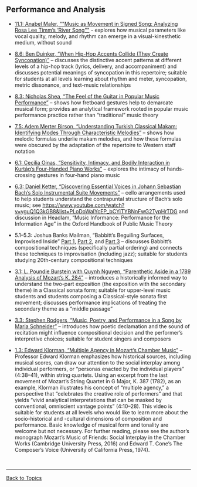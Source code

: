 ## Performance and Analysis

- [11.1: Anabel Maler, ""Music as Movement in Signed Song: Analyzing Rosa Lee Timm’s ‘River Song""](https://github.com/smtnetworking/smtnetworking.github.io/blob/master/archives/volume11.html#music-as-movement-in-signed-song-analyzing-rosa-lee-timms-river-song) - explores how musical parameters like vocal quality, melody, and rhythm can emerge in a visual-kinesthetic medium, without sound
  
- [8.6: Ben Duinker, “When Hip-Hop Accents Collide (They Create Syncopation)”](https://www.smt-v.org/archives/volume8.html#when-hip-hop-accents-collide-they-create-syncopation) – discusses the distinctive accent patterns at different levels of a hip-hop track (lyrics, delivery, and accompaniment) and discusses potential meanings of syncopation in this repertoire; suitable for students at all levels learning about rhythm and meter, syncopation, metric dissonance, and text-music relationships

- [8.3: Nicholas Shea, “The Feel of the Guitar in Popular Music Performance”](https://www.smt-v.org/archives/volume8.html#the-feel-of-the-guitar-in-popular-music-performance) – shows how fretboard gestures help to demarcate musical form; provides an analytical framework rooted in popular music performance practice rather than “traditional” music theory

- [7.5: Adem Merter Birson, “Understanding Turkish Classical Makam: Identifying Modes Through Characteristic Melodies”](https://www.smt-v.org/archives/volume7.html#understanding-turkish-classical-makam-identifying-modes-through-characteristic-melodies) – shows how melodic formulas underlie makam melodies, and how these formulas were obscured by the adaptation of the repertoire to Western staff notation

- [6.1: Cecilia Oinas, “Sensitivity, Intimacy, and Bodily Interaction in Kurtág’s Four-Handed Piano Works”](https://www.smt-v.org/archives/volume6.html#sensitivity-intimacy-and-bodily-interaction-in-kurt%C3%A1gs-four-handed-piano-works) – explores the intimacy of hands-crossing gestures in four-hand piano music

- [6.3: Daniel Ketter, “Discovering Essential Voices in Johann Sebastian Bach’s Solo Instrumental Suite Movements”](https://www.smt-v.org/archives/volume6.html#discovering-essential-voices-in-johann-sebastian-bachs-solo-instrumental-suite-movements) – cello arrangements used to help students understand the contrapuntal structure of Bach’s solo music; see https://www.youtube.com/watch?v=yguQ1Q3kGB8&list=PLoDoWaIYcEP_bCYiTYBNnFwG2TypHrTDG and discussion in Headlam, “Music Informance: Performance for the Information Age” in the Oxford Handbook of Public Music Theory

- 5.1–5.3: Joshua Banks Mailman, “Babbitt’s Beguiling Surfaces, Improvised Inside” [Part 1](https://www.smt-v.org/archives/volume5.html#babbitts-beguiling-surfaces-improvised-inside-part-i-freedoms), [Part 2](https://www.smt-v.org/archives/volume5.html#babbitts-beguiling-surfaces-improvised-inside-part-ii-diversities), and [Part 3](https://www.smt-v.org/archives/volume5.html#babbitts-beguiling-surfaces-improvised-inside-part-iii-opportunities) – discusses Babbitt’s compositional techniques (specifically partial ordering) and connects these techniques to improvisation (including jazz); suitable for students studying 20th-century compositional techniques

- [3.1: L. Poundie Burstein with Quynh Nguyen, “Parenthetic Aside in a 1789 Analysis of Mozart’s K. 284”](https://www.smt-v.org/archives/volume3.html#parenthetic-aside-in-a-1789-analysis-of-mozarts-k-284) – introduces a historically informed way to understand the two-part exposition (the exposition with the secondary theme) in a Classical sonata form; suitable for upper-level music students and students composing a Classical-style sonata first movement; discusses performance implications of treating the secondary theme as a “middle passage”

- [3.3: Stephen Rodgers, “Music, Poetry, and Performance in a Song by Maria Schneider”](https://www.smt-v.org/archives/volume3.html#music-poetry-and-performance-in-a-song-by-maria-schneider) – introduces how poetic declamation and the sound of recitation might influence compositional decision and the performer’s interpretive choices; suitable for student singers and composers

- [1.3: Edward Klorman, “Multiple Agency in Mozart’s Chamber Music”](https://www.smt-v.org/archives/volume1.html#multiple-agency-in-mozarts-chamber-music) – Professor Edward Klorman emphasizes how historical sources, including musical scores, can draw our attention to the social interplay among individual performers, or “personas enacted by the individual players” (4:38–41), within string quartets. Using an excerpt from the last movement of Mozart’s String Quartet in G Major, K. 387 (1782), as an example, Klorman illustrates his concept of “multiple agency,” a perspective that “celebrates the creative role of performers” and that yields “vivid analytical interpretations that can be masked by conventional, omniscient vantage points” (4:10–28). This video is suitable for students at all levels who would like to learn more about the socio-historical and -cultural dimensions of composition and performance. Basic knowledge of musical form and tonality are welcome but not necessary. For further reading, please see the author’s monograph Mozart’s Music of Friends: Social Interplay in the Chamber Works (Cambridge University Press, 2016) and Edward T. Cone’s The Composer’s Voice (University of California Press, 1974). 

<p>&nbsp;</p>
<hr>

[Back to Topics](index.html)
